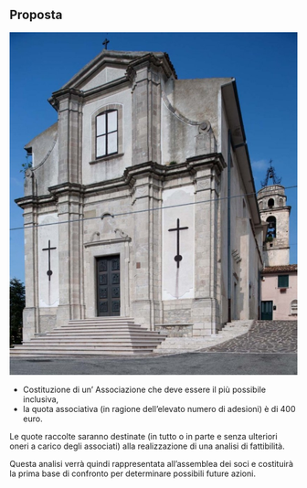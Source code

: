## Proposta

![Image of SGL](/masonry/1/esterno-S.-Maria-delle-Grazie-860x1024.jpg)

* Costituzione di un’ Associazione che deve essere il più possibile inclusiva,
* la quota associativa (in ragione dell’elevato numero di adesioni) è di 400 euro.

Le quote raccolte saranno destinate (in tutto o in parte e senza ulteriori oneri a
carico degli associati) alla realizzazione di una analisi di fattibilità. 

Questa analisi verrà quindi rappresentata all’assemblea dei soci e costituirà la prima base di
confronto per determinare possibili future azioni.